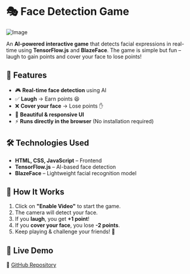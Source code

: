 

# 🎭 Face Detection Game


![Image](https://github.com/user-attachments/assets/b47aa634-bd79-4879-88c3-cef973d1da24)

An **AI-powered interactive game** that detects facial expressions in real-time using **TensorFlow.js** and **BlazeFace**. The game is simple but fun – laugh to gain points and cover your face to lose points!

## 🚀 Features
- 🎮 **Real-time face detection** using AI  
- ✅ **Laugh** → Earn points 😆  
- ❌ **Cover your face** → Lose points ✋  
- 🎨 **Beautiful & responsive UI**  
- ⚡ **Runs directly in the browser** (No installation required)  

## 🛠️ Technologies Used
- **HTML, CSS, JavaScript** – Frontend
- **TensorFlow.js** – AI-based face detection
- **BlazeFace** – Lightweight facial recognition model

## 🎥 How It Works
1. Click on **"Enable Video"** to start the game.  
2. The camera will detect your face.  
3. If you **laugh**, you get **+1 point**!  
4. If you **cover your face**, you lose **-2 points**.  
5. Keep playing & challenge your friends! 🚀  

## 📌 Live Demo
🔗 [GitHub Repository](https://github.com/shriyashsoni/Face-Detection-Game)

